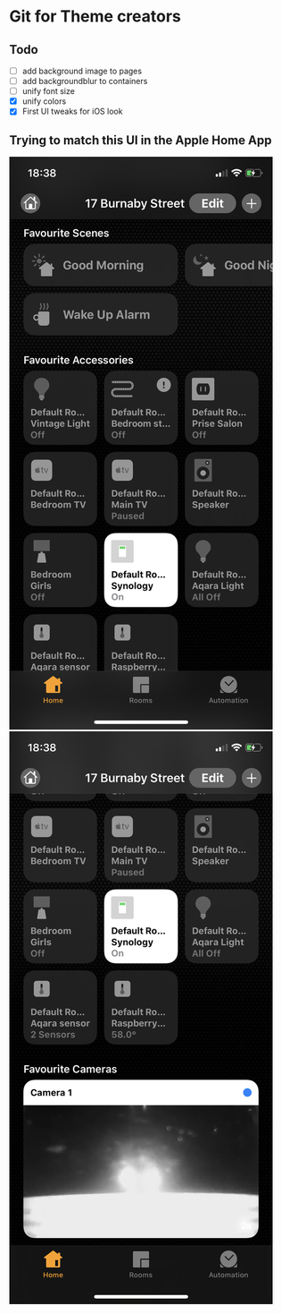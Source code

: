 # Git for Theme creators

## Todo
- [ ] add background image to pages
- [ ] add backgroundblur to containers
- [ ] unify font size
- [x] unify colors 
- [x] First UI tweaks for iOS look

## Trying to match this UI in the Apple Home App

![ScreenShot 1](img1.PNG)
![ScreenShot 1](img2.PNG)


